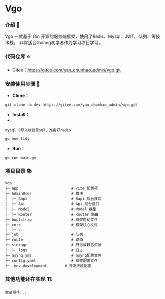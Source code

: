 # Vgo

### 介绍 📖

Vgo 一款基于 Gin 开源的服务端框架，使用了Redis、Mysql、JWT、队列、等技术栈。
非常适合Golang初学者作为学习项目学习。

### 代码仓库 ⭐

- Gitee：https://gitee.com/yan_chunhao_admin/vgo.git

### 安装使用步骤 📔

- **Clone：**

```text
git clone -b dev https://gitee.com/yan_chunhao_admin/vgo.git
```

- **Install：**
- 
```text
mysql 8导入根目录sql、准备好redis
```

```text
go mod tidy
```

- **Run：**

```text
go run main.go
```

### 项目目录 📚

```text
Vgo
├─ app                        # Vite 配置项
├─ AdminUser                  # 模块
│  ├─ Bapi                    # Bapi 后台接口
│  ├─ Api                     # Api 前台接口
│  ├─ Model                   # Model 模型
│  ├─ Router                  # Router 路由
├─ bootstrap                  # 框架启动文件
├─ core                       # 框架核心文件
│  ├─ ...
├─ job                        # 队列
├─ route                      # 路由
├─ storage                    # 日志或静态资源
│  ├─ logs                    # 日志
├─ asynq.yml                  # asynq配置文件
├─ config.yaml                # 框架配置文件
├─ .env.development        # 开发环境配置
```

### 其他功能还在实现 🏗

```text 
敬请期待...
```
